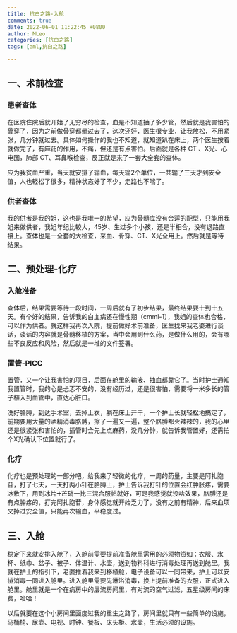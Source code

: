 ```yaml
---
title: 抗白之路-入舱
comments: true
date: 2022-06-01 11:22:45 +0800
author: MLeo
categories: [抗白之路]
tags: [aml,抗白之路]

---
```


## 一、术前检查

### 患者查体

在医院住院后就开始了无穷尽的检查，血是不知道抽了多少管，然后就是我害怕的骨穿了，因为之前做骨穿都晕过去了，这次还好，医生很专业，让我放松，不用紧张，几分钟就过去。具体如何操作的我也不知道，就知道趴在床上，两个医生按着就做完了，有麻药的作用，不痛，但还是有点害怕。后面就是各种 CT 、X光、心电图，肺部 CT、耳鼻喉检查，反正就是来了一套大全套的查体。

应为我贫血严重，当天就安排了输血，每天输2个单位，一共输了三天才到安全值，人也轻松了很多，精神状态好了不少，走路也不喘了。

### 供者查体

我的供者是我的姐，这也是我唯一的希望，应为骨髓库没有合适的配型，只能用我姐来做供者，我姐年纪比较大，45岁、生过多个小孩，还是半相合，没有退路直接上。查体也是一全套的大检查，采血、骨穿、CT、X光全用上。然后就是等待结果。

## 二、预处理-化疗

### 入舱准备

查体后，结果需要等待一段时间，一周后就有了初步结果，最终结果要十到十五天。有个好的结果，告诉我的白血病还在慢性期（cmml-1），我姐的查体也合格，可以作为供者。就这样我再次入院，提前做好术前准备，医生找来我老婆进行谈话，谈话的内容就是骨髓移植的方案，当中会用到什么药，是做什么用的，会有哪些不良反应和风险，然后就是一堆的文件签署。

### 置管-PICC

置管，又一个让我害怕的项目，后面在舱里的输液、抽血都靠它了。当时护士通知我置管时，我的心是忐忑不安的，没有经历过，还是很害怕，需要将一米多长的管子植入到血管中，直达心脏口。

洗好胳膊，到达手术室，去掉上衣，躺在床上开干，一个护士长就轻松地搞定了，前期要用大量的酒精消毒胳膊，擦了一遍又一遍，整个胳膊都火辣辣的，我的心里还是很紧张和害怕的，插管时会先上点麻药，没几分钟，就告诉我管置好，还需拍个X光确认下位置就行了。

### 化疗

化疗也是预处理的一部分吧，给我来了轻微的化疗，一周的药量，主要是阿扎胞苷，打了七天，一天打两小针在胳膊上，护士告诉我打针的位置会红肿胀疼，需要冰敷下，用到冰片➕芒硝一比三混合服帖就好，可是我感觉就没啥效果，胳膊还是有点肿疼的，打完阿扎胞苷，身体感觉就开始乏力了，没有之前有精神，后来血项又掉过安全值，只能再次输血，平稳度过。

## 三、入舱

稳定下来就安排入舱了，入舱前需要提前准备舱里需用的必须物资如：衣服、水杯、纸巾、盆子、被子、体温计、水壶，送到物料科进行消毒处理再送到舱里。我就在护士的指引下，老婆推着我来到移植舱，电子设备可以一同带来，护士可以安排消毒一同进入舱里。进入舱里需要先淋浴消毒，换上提前准备的衣服，正式进入舱里。舱里就是一个在病房中的层流房间里，有对流的空气过滤，五星级房间的床费，哈哈！

以后就要在这个小房间里面度过我的重生之路了，房间里就只有一些简单的设施，马桶椅、尿壶、电视、时钟、餐板、床头柜、水壶，生活必须的设施。